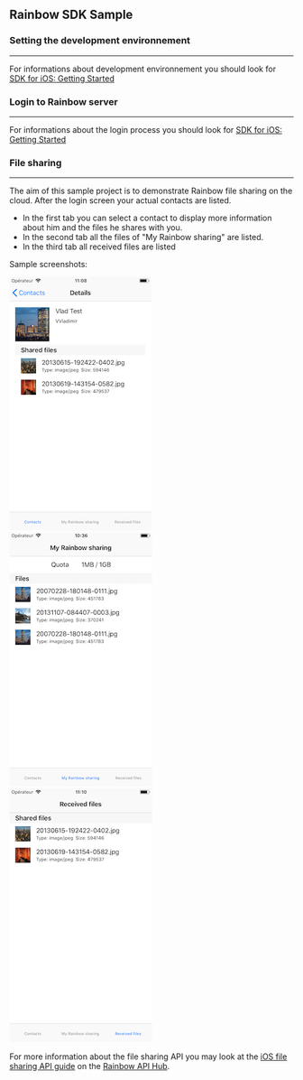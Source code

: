 ## Rainbow SDK Sample

### Setting the development environnement 
---
For informations about development environnement you should look for [SDK for iOS: Getting Started](https://hub.openrainbow.com/#/documentation/doc/sdk/ios/guides/Getting_Started)

### Login to Rainbow server
---
For informations about the login process you should look for [SDK for iOS: Getting Started](https://hub.openrainbow.com/#/documentation/doc/sdk/ios/guides/Getting_Started)

### File sharing
---
The aim of this sample project is to demonstrate Rainbow file sharing on the cloud. After the login screen your actual contacts are listed.

- In the first tab you can select a contact to display more information about him and the files he shares with you. 
- In the second tab all the files of "My Rainbow sharing" are listed.
- In the third tab all received files are listed

Sample screenshots:

![screenshot](screenshot.png) ![screenshot2](screenshot2.png) ![screenshot3](screenshot3.png)

For more information about the file sharing API you may look at the [iOS file sharing API guide](https://hub.openrainbow.com/#/documentation/doc/sdk/ios/guides/File_Sharing) on the [Rainbow API Hub](https://hub.openrainbow.com/).

